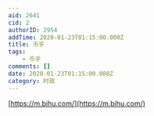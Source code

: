 ```yaml
---
aid: 2641
cid: 2
authorID: 2954
addTime: 2020-01-23T01:15:00.000Z
title: 币乎
tags:
    - 币乎
comments: []
date: 2020-01-23T01:15:00.000Z
category: 时政
---
```


[https://m.bihu.com/](https://m.bihu.com/)
